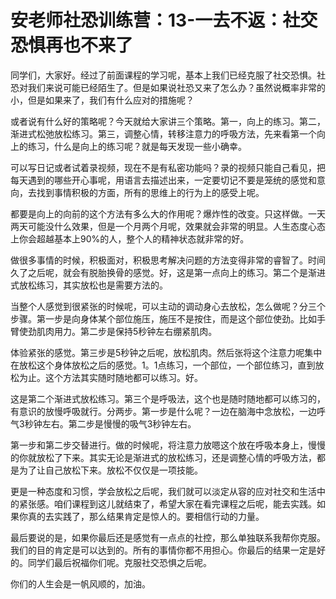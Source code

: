 # 安老师社恐训练营：13-一去不返：社交恐惧再也不来了

同学们，大家好。经过了前面课程的学习呢，基本上我们已经克服了社交恐惧。社恐对我们来说可能已经陌生了。但是如果说社恐又来了怎么办？虽然说概率非常的小，但是如果来了，我们有什么应对的措施呢？

或者说有什么好的策略呢？今天就给大家讲三个策略。第一，向上的练习。第二，渐进式松弛放松练习。第三，调整心情，转移注意力的呼吸方法，先来看第一个向上的练习，什么是向上的练习呢？就是每天发现一些小确幸。

可以写日记或者试着录视频，现在不是有私密功能吗？录的视频只能自己看见，把每天遇到的哪些开心事呢，用语言去描述出来，一定要切记不要是笼统的感觉和意向，去找到事情积极的方面，所有的思维上的行为上的感受上呢。

都要是向上的向前的这个方法有多么大的作用呢？爆炸性的改变。只这样做。一天两天可能没什么效果，但是一个月两个月呢，效果就会非常的明显。人生态度心态上你会超越基本上90%的人，整个人的精神状态就非常的好。

做很多事情的时候，积极面对，积极思考解决问题的方法变得非常的睿智了。时间久了之后呢，就会有脱胎换骨的感觉。好，这是第一点向上的练习。第二个是渐进式放松练习，其实放松也是需要方法的。

当整个人感觉到很紧张的时候呢，可以主动的调动身心去放松，怎么做呢？分三个步骤。第一步是向身体某个部位施压，施压不是按住，而是这个部位使劲。比如手臂使劲肌肉用力。第二步是保持5秒钟左右绷紧肌肉。

体验紧张的感觉。第三步是5秒钟之后呢，放松肌肉。然后张将这个注意力呢集中在放松这个身体放松之后的感觉。1。1点练习，一个部位，一个部位练习，直到放松为止。这个方法其实随时随地都可以练习。好。

这是第二个渐进式放松练习。第三个是呼吸法，这个也是随时随地都可以练习的，有意识的放慢呼吸就行。分两步。第一步是什么呢？一边在脑海中念放松，一边呼气3秒钟左右。第二步是慢慢的吸气3秒钟左右。

第一步和第二步交替进行。做的时候呢，将注意力放嗯这个放在呼吸本身上，慢慢的你就放松了下来。其实无论是渐进式的放松练习，还是调整心情的呼吸方法，都是为了让自己放松下来。放松不仅仅是一项技能。

更是一种态度和习惯，学会放松之后呢，我们就可以淡定从容的应对社交和生活中的紧张感。咱们课程到这儿就结束了，希望大家在看完课程之后呢，能去实践。如果你真的去实践了，那么结果肯定是惊人的。要相信行动的力量。

最后要说的是，如果你最后还是感觉有一点点的社控，那么单独联系我帮你克服。我们的目的肯定是可以达到的。所有的事情你都不用担心。你最后的结果一定是好的。同学们最后祝福你们呢。克服社交恐惧之后呢。

你们的人生会是一帆风顺的，加油。